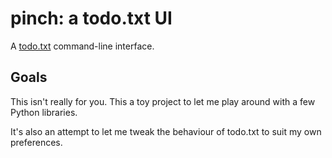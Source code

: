 # pinch: a todo.txt UI

A [todo.txt](http://todotxt.com/) command-line interface.

## Goals

This isn't really for you. This a toy project to let me play around with a few
Python libraries.

It's also an attempt to let me tweak the behaviour of todo.txt to suit my own
preferences.
